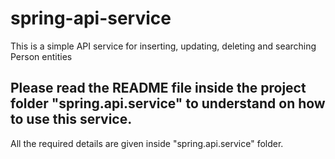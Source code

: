 # spring-api-service

This is a simple API service for inserting, updating, deleting and searching Person entities



## Please read the README file inside the project folder "spring.api.service" to understand on how to use this service.

All the required details are given inside "spring.api.service" folder.


